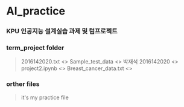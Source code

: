 AI_practice 
===========
### KPU 인공지능 설계실습 과제 및 텀프로젝트
### term_project folder
> 2016142020.txt         <<weight file>>
> Sample_test_data       <<test data>>
> 박재석 2016142020      <<term project report>>
> project2.ipynb         <<program code>>
> Breast_cancer_data.txt <<training data>>
### orther files
> it's my practice file